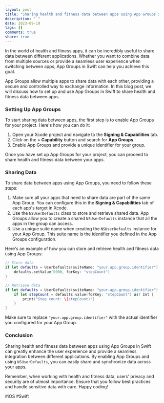 ```yaml
---
layout: post
title: "Sharing health and fitness data between apps using App Groups in Swift"
description: " "
date: 2023-09-19
tags: []
comments: true
share: true
---
```


In the world of health and fitness apps, it can be incredibly useful to share data between different applications. Whether you want to combine data from multiple sources or provide a seamless user experience when switching between apps, App Groups in Swift can help you achieve this goal.

App Groups allow multiple apps to share data with each other, providing a secure and controlled way to exchange information. In this blog post, we will discuss how to set up and use App Groups in Swift to share health and fitness data between apps.

### Setting Up App Groups

To start sharing data between apps, the first step is to enable App Groups for your project. Here's how you can do it:

1. Open your Xcode project and navigate to the **Signing & Capabilities** tab.
2. Click on the **+ Capability** button and search for **App Groups**.
3. Enable App Groups and provide a unique identifier for your group.

Once you have set up App Groups for your project, you can proceed to share health and fitness data between your apps.

### Sharing Data

To share data between apps using App Groups, you need to follow these steps:

1. Make sure all your apps that need to share data are part of the same App Group. You can configure this in the **Signing & Capabilities** tab of each app's target in Xcode.
2. Use the `NSUserDefaults` class to store and retrieve shared data. App Groups allow you to create a shared `NSUserDefaults` instance that all the apps in the group can access.
3. Use a unique suite name when creating the `NSUserDefaults` instance for your App Group. This suite name is the identifier you defined in the App Groups configuration.

Here's an example of how you can store and retrieve health and fitness data using App Groups:

```swift
// Store data
if let defaults = UserDefaults(suiteName: "your.app.group.identifier") {
    defaults.setValue(5000, forKey: "stepCount")
}

// Retrieve data
if let defaults = UserDefaults(suiteName: "your.app.group.identifier") {
    if let stepCount = defaults.value(forKey: "stepCount") as? Int {
        print("Step count: \(stepCount)")
    }
}
```

Make sure to replace `"your.app.group.identifier"` with the actual identifier you configured for your App Group.

### Conclusion

Sharing health and fitness data between apps using App Groups in Swift can greatly enhance the user experience and provide a seamless integration between different applications. By enabling App Groups and using `NSUserDefaults`, you can easily share and synchronize data across your apps.

Remember, when working with health and fitness data, users' privacy and security are of utmost importance. Ensure that you follow best practices and handle sensitive data with care. Happy coding!

#iOS #Swift